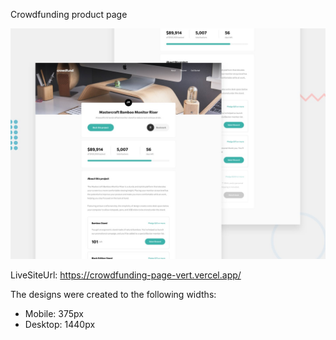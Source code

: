 Crowdfunding product page

![Design preview for the Crowdfunding product page coding challenge](./design/desktop-preview.jpg)


LiveSiteUrl: https://crowdfunding-page-vert.vercel.app/


The designs were created to the following widths:

- Mobile: 375px
- Desktop: 1440px
